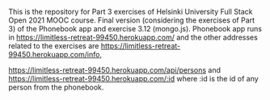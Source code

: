 This is the repository for Part 3 exercises of Helsinki University Full Stack Open 2021 MOOC course.
Final version (considering the exercises of Part 3) of the Phonebook app and exercise 3.12 (mongo.js). Phonebook app runs in https://limitless-retreat-99450.herokuapp.com/ and the other addresses related to the exercises are https://limitless-retreat-99450.herokuapp.com/info, 

https://limitless-retreat-99450.herokuapp.com/api/persons and https://limitless-retreat-99450.herokuapp.com/:id where :id is the id of any person from the phonebook.
